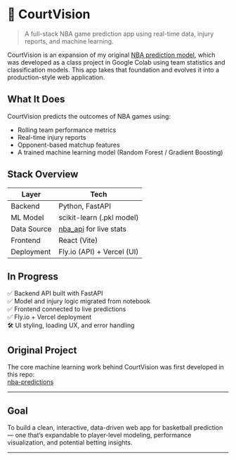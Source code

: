 # 🏀 CourtVision

> A full-stack NBA game prediction app using real-time data, injury reports, and machine learning.

CourtVision is an expansion of my original [NBA prediction model](https://github.com/al3jandroR/nba_predictions), which was developed as a class project in Google Colab using team statistics and classification models. This app takes that foundation and evolves it into a production-style web application.

## What It Does

CourtVision predicts the outcomes of NBA games using:
- Rolling team performance metrics
- Real-time injury reports
- Opponent-based matchup features
- A trained machine learning model (Random Forest / Gradient Boosting)

## Stack Overview

| Layer        | Tech                         |
|--------------|------------------------------|
| Backend      | Python, FastAPI              |
| ML Model     | scikit-learn (.pkl model)    |
| Data Source  | [nba_api](https://github.com/swar/nba_api) for live stats |
| Frontend     | React (Vite)                 |
| Deployment   | Fly.io (API) + Vercel (UI)


## In Progress

✅ Backend API built with FastAPI  
✅ Model and injury logic migrated from notebook  
✅ Frontend connected to live predictions   
✅ Fly.io + Vercel deployment              
🛠 UI styling, loading UX, and error handling  

## Original Project

The core machine learning work behind CourtVision was first developed in this repo:  
[nba-predictions](https://github.com/al3jandroR/nba_predictions)

---

## Goal

To build a clean, interactive, data-driven web app for basketball prediction — one that’s expandable to player-level modeling, performance visualization, and potential betting insights.

---
